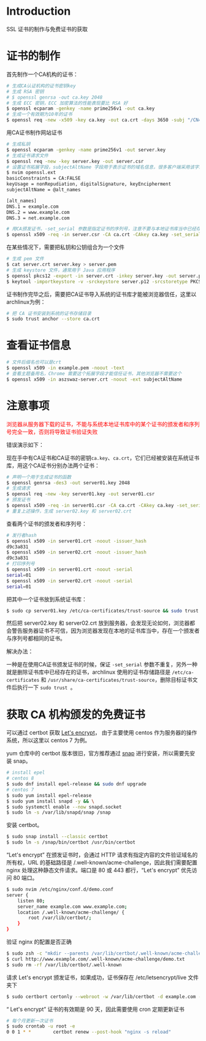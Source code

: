 # Introduction

SSL 证书的制作与免费证书的获取

# 证书的制作

首先制作一个CA机构的证书：

```bash
# 生成CA认证机构的证书密钥key
# 生成 RSA 密钥
# $ openssl genrsa -out ca.key 2048
# 生成 ECC 密钥，ECC 加密算法的性能表现要比 RSA 好
$ openssl ecparam -genkey -name prime256v1 -out ca.key
# 生成一个有效期为10年的证书
$ openssl req -new -x509 -key ca.key -out ca.crt -days 3650 -subj "/CN=www.aszswaz.cn" -addext "subjectAltName = DNS:www.aszswaz.cn"
```

用CA证书制作网站证书

```bash
# 生成私钥
$ openssl ecparam -genkey -name prime256v1 -out server.key
# 生成证书请求文件
$ openssl req -new -key server.key -out server.csr
# 设置证书拓展字段，subjectAltName 字段用于表示证书的域名信息，很多客户端采用该字段来验证证书的有效性
$ nvim openssl.ext
basicConstraints = CA:FALSE
keyUsage = nonRepudiation, digitalSignature, keyEncipherment
subjectAltName = @alt_names

[alt_names]
DNS.1 = example.com
DNS.2 = www.example.com
DNS.3 = net.example.com

# 用CA颁发证书，-set_serial 参数是指定证书的序列号，注意不要与本地证书库当中已经存在的证书的序列号相同，具体原因在下面的“注意事项”当中讲解
$ openssl x509 -req -in server.csr -CA ca.crt -CAkey ca.key -set_serial 01 -out server.crt -days 3650 -extfile openssl.ext
```

在某些情况下，需要把私钥和公钥组合为一个文件

```bash
# 生成 pem 文件
$ cat server.crt server.key > server.pem
# 生成 keystore 文件，通常用于 Java 应用程序
$ openssl pkcs12 -export -in server.crt -inkey server.key -out server.p12
$ keytool -importkeystore -v -srckeystore server.p12 -srcstoretype PKCS12 -destkeystore server.keystore -deststoretype PKCS12
```

证书制作完毕之后，需要把CA证书导入系统的证书库才能被浏览器信任，这里以archlinux为例：

```bash
# 把 CA 证书安装到系统的证书存储目录
$ sudo trust anchor --store ca.crt
```

# 查看证书信息

```bash
# 文件后缀名也可以是crt
$ openssl x509 -in example.pem -noout -text
# 查看主题备用名，Chrome 需要这个拓展字段才能信任证书，其他浏览器不需要这个
$ openssl x509 -in aszswaz-server.crt -noout -ext subjectAltName
```

# 注意事项

<font color="red">浏览器从服务器下载的证书，不能与系统本地证书库中的某个证书的颁发者和序列号完全一致，否则将导致证书验证失败</font>

错误演示如下：

现在手中有CA证书和CA证书的密钥`ca.key`、`ca.crt`，它们已经被安装在系统证书库，用这个CA证书分别办法两个证书：

```bash
# 声明一个用于生成证书的函数
$ openssl genrsa -des3 -out server01.key 2048
# 生成请求
$ openssl req -new -key server01.key -out server01.csr
# 颁发证书
$ openssl x509 -req -in server01.csr -CA ca.crt -CAkey ca.key -set_serial 01 -out server01.crt -days 3650
# 重复上述操作，生成 server02.key 和 server02.crt
```

查看两个证书的颁发者和序列号：

```bash
# 发行者hash
$ openssl x509 -in server01.crt -noout -issuer_hash
d9c3a831
$ openssl x509 -in server02.crt -noout -issuer_hash
d9c3a831
# 打印序列号
$ openssl x509 -in server01.crt -noout -serial
serial=01
$ openssl x509 -in server02.crt -noout -serial
serial=01
```

把其中一个证书放到系统证书库：

```bash
$ sudo cp server01.key /etc/ca-certificates/trust-source && sudo trust extract-compat
```

然后把 server02.key 和 server02.crt 放到服务器，会发现无论如何，浏览器都会警告服务器证书不可信，因为浏览器发现在本地的证书库当中，存在一个颁发者与序列号都相同的证书。

解决办法：

一种是在使用CA证书颁发证书的时候，保证 `-set_serial` 参数不重复，另外一种就是删除证书库中已经存在的证书，archlinux 使用的证书存储路径是 `/etc/ca-certificates` 和 `/usr/share/ca-certificates/trust-source`，删除目标证书文件后执行一下 `sudo trust `。

# 获取 CA 机构颁发的免费证书

可以通过 certbot 获取 [Let's encrypt](https://letsencrypt.org/)， 由于主要使用 centos 作为服务器的操作系统，所以这里以 centos 7 为例。

yum 仓库中的 certbot 版本很旧，官方推荐通过 [snap](https://snapcraft.io/) 进行安装，所以需要先安装 snap。

```bash
# install epel
# centos 8
$ sudo dnf install epel-release && sudo dnf upgrade
# centos 7
$ sudo yum install epel-release
$ sudo yum install snapd -y && \
$ sudo systemctl enable --now snapd.socket
$ sudo ln -s /var/lib/snapd/snap /snap
```

安装 certbot。

```bash
$ sudo snap install --classic certbot
$ sudo ln -s /snap/bin/certbot /usr/bin/certbot
```

“Let's encrypt” 在颁发证书时，会通过 HTTP 请求有指定内容的文件验证域名的所有权，URL 的基础路径是 /.well-known/acme-challenge，因此我们需要配置 nginx 处理这种静态文件请求。端口是 80 或 443 都行，“Let's encrypt” 优先访问 80 端口。

```bash
$ sudo nvim /etc/nginx/conf.d/demo.conf
server {
    listen 80;
    server_name example.com www.example.com;
    location /.well-known/acme-challenge/ {
        root /var/lib/certbot/;
    }
}
```

验证 nginx 的配置是否正确

```bash
$ sudo zsh -c "mkdir --parents /var/lib/certbot/.well-known/acme-challenge && echo 'Hello World' >> /var/lib/certbot/.well-known/acme-challenge/demo.txt"
$ curl http://www.example.com/.well-known/acme-challenge/demo.txt
$ sudo rm -rf /var/lib/certbot/.well-known
```

请求 Let's encrypt 颁发证书，如果成功，证书保存在 /etc/letsencrypt/live 文件夹下

```bash
$ sudo certbort certonly --webroot -w /var/lib/certbot -d example.com -d www.example.com
```

“ Let's encrypt” 证书的有效期是 90 天，因此需要使用 cron 定期更新证书

```bash
# 每个月更新一次证书
$ sudo crontab -u root -e
0 0 1 * *        certbot renew --post-hook "nginx -s reload"
```

